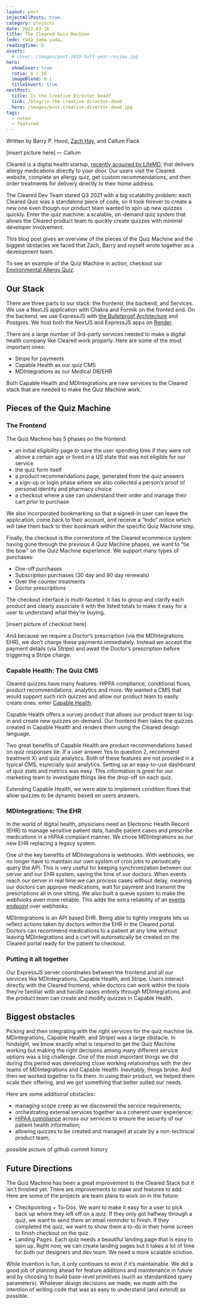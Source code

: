 ```yaml
---
layout: post
injectAllPosts: true
category: projects
date: 2022-03-16
title: The Cleared Quiz Machine
lede: Yada yada yada…
readingTime: 6
assets:
  # cover: /images/post-2019-half-year-review.jpg
hero:
  showCover: true
  ratio: 8 / 16
  imageBlend: 0.1
  titleInvert: true
nextPost:
  title: Is the Creative Director Dead?
  link: /blog/is-the-creative-director-dead
  hero: /images/post-creative-director-dead.jpg
tags:
  - notes
  - featured
---
```


Written by Barry P. Hood, [Zach Hay](https://www.linkedin.com/in/zahay/), and Callum Flack

[insert picture here] — Callum

Cleared is a digital health startup, [recently acquired by LifeMD](https://www.globenewswire.com/news-release/2022/01/12/2365613/6480/en/LifeMD-Expands-Patient-Offerings-by-Acquiring-Leading-Allergy-Telehealth-Platform.html), that delivers allergy medications directly to your door. Our users visit the Cleared website, complete an allergy quiz, get custom recommendations, and then order treatments for delivery directly to their home address.

The Cleared Dev Team stared Q3 2021 with a big scalability problem: each Cleared Quiz was a standalone piece of code, so it took forever to create a new one even though our product team wanted to spin up new quizzes quickly. Enter the quiz machine: a scalable, on-demand quiz system that allows the Cleared product team to quickly create quizzes with minimal developer involvement. 

This blog post gives an overview of the pieces of the Quiz Machine and the biggest obstacles we faced that Zach, Barry and myself wrote together as a development team.

To see an example of the Quiz Machine in action, checkout our [Environmental Allergy Quiz](https://portal.getcleared.com/start/environmental-allergy-quiz).

## Our Stack

There are three parts to our stack: the frontend, the backend, and Services. We use a NextJS application with Chakra and Formik on the fronted end. On the backend, we use ExpressJS with [the Bulletproof Architecture](https://softwareontheroad.com/ideal-nodejs-project-structure/) and Postgres. We host both the NextJS and ExpressJS apps on [Render](https://render.com/). 

There are a large number of 3rd-party services needed to make a digital health company like Cleared work properly. Here are some of the most important ones:

- Stripe for payments
- Capable Health as our quiz CMS
- MDIntegrations as our Medical DB/EHR

Both Capable Health and MDIntegrations are new services to the Cleared stack that are needed to make the Quiz Machine work.

## Pieces of the Quiz Machine

### The Frontend

The Quiz Machine has 5 phases on the frontend:

- an initial eligibility page to save the user spending time if they were not above a certain age or lived in a US state that was not eligible for our service
- the quiz form itself
- a product recommendations page, generated from the quiz answers
- a sign-up or login phase where we also collected a person’s proof of personal identity and pharmacy choice
- a checkout where a use can understand their order and manage their cart prior to purchase

We also incorporated bookmarking so that a signed-in user can leave the application, come back to their account, and receive a “todo” notice which will take them back to their bookmark within the specific Quiz Machine step.

Finally, the checkout is the cornerstone of the Cleared ecommerce system: having gone through the previous 4 Quiz Machine phases, we want to “tie the bow” on the Quiz Machine experience. We support many types of purchases:

- One-off purchases
- Subscription purchases (30 day and 90 day renewals)
- Over the counter treatments
- Doctor prescriptions

The checkout interface is multi-faceted: it has to group and clarify each product and clearly associate it with the listed totals to make it easy for a user to understand what they’re buying. 

[insert picture of checkout here]

And because we require a Doctor’s prescription (via the MDIntegrations EHR), we don’t charge these payments immediately. Instead we accept the payment details (via Stripe) and await the Doctor’s prescription before triggering a Stripe charge.

### Capable Health: The Quiz CMS

Cleared quizzes have many features: HIPPA compliance, conditional flows, product recommendations, analytics and more. We wanted a CMS that would support such rich quizzes and allow our product team to easily create ones: enter [Capable Health](https://capablehealth.com/). 

Capable Health offers a survey product that allows our product team to log-in and create new quizzes on-demand. Our frontend then takes the quizzes created in Capable Health and renders them using the Cleared design language.

Two great benefits of Capable Health are product recommendations based on quiz responses (ie. If a user answer Yes to question 2, recommend treatment X) and quiz analytics. Both of these features are not provided in a typical CMS, especially quiz analytics. Setting up an easy-to-use dashboard of quiz stats and metrics was easy. This information is great for our marketing team to investigate things like the drop-off on each quiz.

Extending Capable Health, we were able to implement condition flows that allow quizzes to be dynamic based on users answers.

### MDIntegrations: The EHR

In the world of digital health, physicians need an Electronic Health Record (EHR) to manage sensitive patient data, handle patient cases and prescribe medications in a HIPAA compliant manner. We chose MDIntegrations as our new EHR replacing a legacy system.

One of the key benefits of MDIntegrations is webhooks. With webhooks, we no longer have to maintain our own system of cron jobs to periodically query the API. This is very useful for keeping synchronization between our server and our EHR system, saving the time of our doctors. When events reach our server in real time we can process cases without delay, meaning our doctors can approve medications, wait for payment and transmit the prescriptions all in one sitting. We also built a queue system to make the webhooks even more reliable. This adds the extra reliability of an [events endpoint](https://blog.sequin.io/events-not-webhooks) over webhooks.

MDIntegrations is an API based EHR. Being able to tightly integrate lets us reflect actions taken by doctors within the EHR in the Cleared portal. Doctors can recommend medications to a patient at any time without leaving MDIntegrations and a cart will automatically be created on the Cleared portal ready for the patient to checkout.

### Putting it all together

Our ExpressJS server coordinates between the frontend and all our services like MDIntegrations, Capable Health, and Stripe. Users interact directly with the Cleared frontend, while doctors can work within the tools they’re familiar with and handle cases entirely through MDIntegrations and the product team can create and modify quizzes in Capable Health.

## Biggest obstacles

Picking and then integrating with the right services for the quiz machine (ie. MDintegrations, Capable Health, and Stripe) was a large obstacle. In hindsight, we know exactly what is required to get the Quiz Machine working but making the right decisions among many different service options was a big challenge. One of the most important things we did during this period was developing close working relationships with the dev teams of MDIntegrations and Capable Health. Inevitably, things broke. And then we worked together to fix them. In using their product, we helped them scale their offering, and we got something that better suited our needs.

Here are some additional obstacles:

- managing scope creep as we discovered the service requirements;
- orchestrating external services together as a coherent user experience;
- [HIPAA compliance](https://www.hhs.gov/hipaa/for-professionals/security/laws-regulations/index.html) across our services to ensure the security of our patient health information;
- allowing quizzes to be created and managed at scale by a non-technical product team;

possible picture of github commit history

## Future Directions

The Quiz Machine has been a great improvement to the Cleared Stack but it isn’t finished yet. There are improvements to make and features to add. Here are some of the projects are team plans to work on in the future:

- Checkpointing + To-Dos. We want to make it easy for a user to pick back up where they left off on a quiz. If they only got halfway through a quiz, we want to send them an email reminder to finish. If they completed the quiz, we want to show them a to-do in their home screen to finish checkout on the quiz.
- Landing Pages. Each quiz needs a beautiful landing page that is easy to spin up. Right now, we can create landing pages but it takes a lot of time for both our designers and dev team. We need a more scalable solution.

While invention is fun, it only continues to exist if it’s maintainable. We did a good job of planning ahead for feature additions and maintenance in future and by choosing to build base-level primitives (such as standardized query parameters). Whatever design decisions we made, we made with the intention of writing code that was as easy to understand (and extend) as possible.
